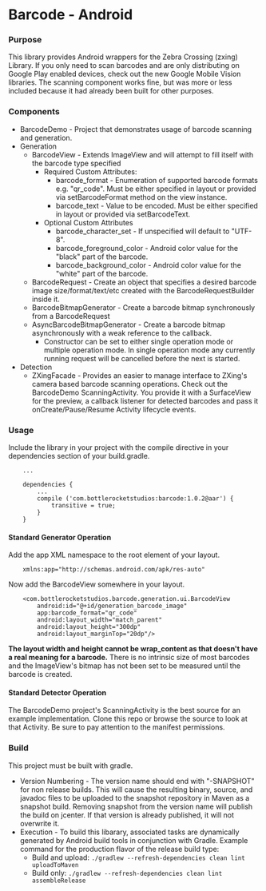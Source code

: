Barcode - Android
============

### Purpose
This library provides Android wrappers for the Zebra Crossing (zxing) Library. If you only need to scan barcodes and are only distributing on Google Play enabled devices, check out the new Google Mobile Vision libraries. The scanning component works fine, but was more or less included because it had already been built for other purposes.

### Components

*	BarcodeDemo - Project that demonstrates usage of barcode scanning and generation.
*	Generation
	*   BarcodeView - Extends ImageView and will attempt to fill itself with the barcode type specified
	    *   Required Custom Attributes:
	        *   barcode_format - Enumeration of supported barcode formats e.g. "qr_code". Must be either specified in layout or provided via setBarcodeFormat method on the view instance.
	        *   barcode_text - Value to be encoded. Must be either specified in layout or provided via setBarcodeText.
	    *   Optional Custom Attributes
	        *   barcode_character_set - If unspecified will default to "UTF-8".
	        *   barcode_foreground_color - Android color value for the "black" part of the barcode.
	        *   barcode_background_color - Android color value for the "white" part of the barcode.
	*   BarcodeRequest - Create an object that specifies a desired barcode image size/format/text/etc created with the BarcodeRequestBuilder inside it.
	*   BarcodeBitmapGenerator - Create a barcode bitmap synchronously from a BarcodeRequest
	*   AsyncBarcodeBitmapGenerator - Create a barcode bitmap asynchronously with a weak reference to the callback. 
	    *   Constructor can be set to either single operation mode or multiple operation mode. In single operation mode any currently running request will be cancelled before the next is started.
*	Detection
	*	ZXingFacade - Provides an easier to manage interface to ZXing's camera based barcode scanning operations. Check out the BarcodeDemo ScanningActivity. You provide it with a SurfaceView for the preview, a callback listener for detected barcodes and pass it onCreate/Pause/Resume Activity lifecycle events. 

### Usage

Include the library in your project with the compile directive in your dependencies section of your build.gradle.
       
        ...

        dependencies {
            ...
            compile ('com.bottlerocketstudios:barcode:1.0.2@aar') {
                transitive = true;
            }
        }

#### Standard Generator Operation
Add the app XML namespace to the root element of your layout.
		
        xmlns:app="http://schemas.android.com/apk/res-auto"
   
Now add the BarcodeView somewhere in your layout.
        
        <com.bottlerocketstudios.barcode.generation.ui.BarcodeView
            android:id="@+id/generation_barcode_image"
            app:barcode_format="qr_code"
            android:layout_width="match_parent"
            android:layout_height="300dp"
            android:layout_marginTop="20dp"/>
            
**The layout width and height cannot be wrap_content as that doesn't have a real meaning for a barcode.** There is no intrinsic size of most barcodes and the ImageView's bitmap has not been set to be measured until the barcode is created. 
 		
#### Standard Detector Operation
The BarcodeDemo project's ScanningActivity is the best source for an example implementation. Clone this repo or browse the source to look at that Activity. Be sure to pay attention to the manifest permissions. 
 	   
### Build
This project must be built with gradle. 
*   Version Numbering - The version name should end with "-SNAPSHOT" for non release builds. This will cause the resulting binary, source, and javadoc files to be uploaded to the snapshot repository in Maven as a snapshot build. Removing snapshot from the version name will publish the build on jcenter. If that version is already published, it will not overwrite it.
*   Execution - To build this libarary, associated tasks are dynamically generated by Android build tools in conjunction with Gradle. Example command for the production flavor of the release build type: 
    *   Build and upload: `./gradlew --refresh-dependencies clean lint uploadToMaven`
    *   Build only: `./gradlew --refresh-dependencies clean lint assembleRelease`
